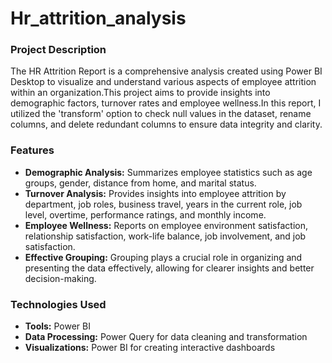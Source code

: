 # Hr_attrition_analysis
### Project Description
The HR Attrition Report is a comprehensive analysis created using Power BI Desktop to visualize and understand various aspects of employee attrition within an organization.This project aims to provide insights into demographic factors, turnover rates and employee wellness.In this report, I utilized the 'transform' option to check null values in the dataset, rename columns, and delete redundant columns to ensure data integrity and clarity.
### Features
- **Demographic Analysis:** Summarizes employee statistics such as age groups, gender, distance from home, and marital status.
- **Turnover Analysis:** Provides insights into employee attrition by department, job roles, business travel, years in the current role, job level, overtime, performance ratings, and monthly income.
- **Employee Wellness:** Reports on employee environment satisfaction, relationship satisfaction, work-life balance, job involvement, and job satisfaction.
- **Effective Grouping:** Grouping plays a crucial role in organizing and presenting the data effectively, allowing for clearer insights and better decision-making.

### Technologies Used

- **Tools:** Power BI
- **Data Processing:** Power Query for data cleaning and transformation
- **Visualizations:** Power BI for creating interactive dashboards
